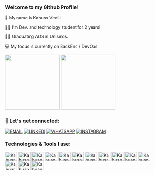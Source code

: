 ### Welcome to my Github Profile!

🤵 My name is Kahuan Vitelli

👨‍💻 I'm Dev. and technology student for 2 years!

👨‍🎓 Graduating ADS in Unisinos.

💻 My focus is currently on BackEnd / DevOps

<div>

  <img height="180em" src="https://github-readme-stats.vercel.app/api?username=KahuanVtl&show_icons=true&theme=tokyonight"/>
  <img height="180em" src="https://github-readme-stats.vercel.app/api/top-langs/?username=KahuanVtl&layout=compact&theme=tokyonight"/>
  
</div>

### 📱 Let's get connected:

[![EMAIL](https://img.shields.io/badge/Gmail-D14836?style=for-the-badge&logo=gmail&logoColor=white)](mailto:kahuanvitelli@gmail.com) 
[![LINKEDI](https://img.shields.io/badge/LinkedIn-0077B5?style=for-the-badge&logo=linkedin&logoColor=white)](https://www.linkedin.com/in/kahuan-vitelli/)
[![WHATSAPP](https://img.shields.io/badge/WhatsApp-25D366?style=for-the-badge&logo=whatsapp&logoColor=white
)](https://wa.me/5551998747003)
[![INSTAGRAM](https://img.shields.io/badge/Instagram-E4405F?style=for-the-badge&logo=instagram&logoColor=white
)](https://www.instagram.com/_kahuan/)

### Technologies & Tools I use:

<div>
  <img align="center" alt="Kahuan-html" height="30" width="40" src="https://cdn.jsdelivr.net/gh/devicons/devicon/icons/html5/html5-original.svg">
  <img align="center" alt="Kahuan-css" height="30" width="40" src="https://cdn.jsdelivr.net/gh/devicons/devicon/icons/css3/css3-original.svg">
  <img align="center" alt="Kahuan-java" height="30" width="40" src="https://cdn.jsdelivr.net/gh/devicons/devicon/icons/java/java-original.svg">
  <img align="center" alt="Kahuan-react" height="30" width="40" src="https://cdn.jsdelivr.net/gh/devicons/devicon/icons/react/react-original.svg">
  <img align="center" alt="Kahuan-javascript" height="30" width="40" src="https://cdn.jsdelivr.net/gh/devicons/devicon/icons/javascript/javascript-original.svg">
  <img align="center" alt="Kahuan-mysql" height="30" width="40" src="https://cdn.jsdelivr.net/gh/devicons/devicon/icons/mysql/mysql-original.svg">
  <img align="center" alt="Kahuan-nodejs" height="30" width="40" src="https://cdn.jsdelivr.net/gh/devicons/devicon/icons/nodejs/nodejs-original.svg">
  <img align="center" alt="Kahuan-python" height="30" width="40" src="https://cdn.jsdelivr.net/gh/devicons/devicon/icons/python/python-original.svg">
  <img align="center" alt="Kahuan-aws" height="30" width="40" src="https://cdn.jsdelivr.net/gh/devicons/devicon@latest/icons/amazonwebservices/amazonwebservices-original-wordmark.svg">
  <img align="center" alt="Kahuan-sql" height="30" width="40" src="https://cdn.jsdelivr.net/gh/devicons/devicon@latest/icons/azuresqldatabase/azuresqldatabase-original.svg">
  <img align="center" alt="Kahuan-docker" height="30" width="40" src="https://cdn.jsdelivr.net/gh/devicons/devicon@latest/icons/docker/docker-original-wordmark.svg">
  <img align="center" alt="Kahuan-github" height="30" width="40" src="https://cdn.jsdelivr.net/gh/devicons/devicon@latest/icons/github/github-original.svg">
  <img align="center" alt="Kahuan-nodejs" height="30" width="40" src="https://cdn.jsdelivr.net/gh/devicons/devicon@latest/icons/nodejs/nodejs-original-wordmark.svg">
  <img align="center" alt="Kahuan-nodemon" height="30" width="40" src="https://cdn.jsdelivr.net/gh/devicons/devicon@latest/icons/nodemon/nodemon-original.svg">
</div>
